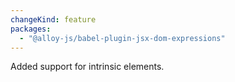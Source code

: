 ```yaml
---
changeKind: feature
packages:
  - "@alloy-js/babel-plugin-jsx-dom-expressions"
---
```


Added support for intrinsic elements.